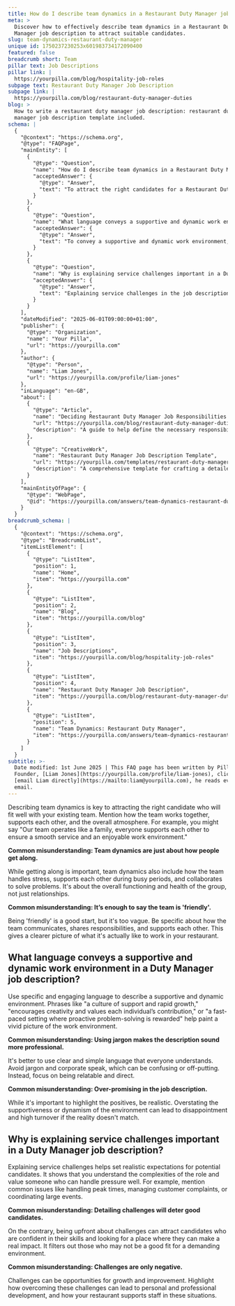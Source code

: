 ```yaml
---
title: How do I describe team dynamics in a Restaurant Duty Manager job description?
meta: >
  Discover how to effectively describe team dynamics in a Restaurant Duty
  Manager job description to attract suitable candidates.
slug: team-dynamics-restaurant-duty-manager
unique id: 1750237230253x601983734172090400
featured: false
breadcrumb short: Team
pillar text: Job Descriptions
pillar link: |
  https://yourpilla.com/blog/hospitality-job-roles
subpage text: Restaurant Duty Manager Job Description
subpage link: |
  https://yourpilla.com/blog/restaurant-duty-manager-duties
blog: >
  How to write a restaurant duty manager job description: restaurant duty
  manager job description template included.
schema: |
  {
    "@context": "https://schema.org",
    "@type": "FAQPage",
    "mainEntity": [
      {
        "@type": "Question",
        "name": "How do I describe team dynamics in a Restaurant Duty Manager job description?",
        "acceptedAnswer": {
          "@type": "Answer",
          "text": "To attract the right candidates for a Restaurant Duty Manager role, describe how the team functions together to promote a supportive and enjoyable work environment. Emphasize teamwork, mutual support during busy periods, and effective communication. Detailing these elements helps candidates understand the team atmosphere and assess their fit with your organization."
        }
      },
      {
        "@type": "Question",
        "name": "What language conveys a supportive and dynamic work environment in a Duty Manager job description?",
        "acceptedAnswer": {
          "@type": "Answer",
          "text": "To convey a supportive and dynamic work environment, use specific and engaging language that illustrates the team's culture of support, creativity, and growth. Phrases that highlight a proactive, problem-solving, and fast-paced environment are effective in drawing an accurate picture of the work environment, encouraging candidates who align with these values."
        }
      },
      {
        "@type": "Question",
        "name": "Why is explaining service challenges important in a Duty Manager job description?",
        "acceptedAnswer": {
          "@type": "Answer",
          "text": "Explaining service challenges in the job description for a Restaurant Duty Manager is crucial for setting realistic expectations. It helps attract candidates who are equipped and eager to handle pressures of the role. Highlighting challenges as opportunities for development and improvement can also emphasize the supportive nature of your restaurant towards staff growth."
        }
      }
    ],
    "dateModified": "2025-06-01T09:00:00+01:00",
    "publisher": {
      "@type": "Organization",
      "name": "Your Pilla",
      "url": "https://yourpilla.com"
    },
    "author": {
      "@type": "Person",
      "name": "Liam Jones",
      "url": "https://yourpilla.com/profile/liam-jones"
    },
    "inLanguage": "en-GB",
    "about": [
      {
        "@type": "Article",
        "name": "Deciding Restaurant Duty Manager Job Responsibilities and Skills",
        "url": "https://yourpilla.com/blog/restaurant-duty-manager-duties",
        "description": "A guide to help define the necessary responsibilities and skills for a Restaurant Duty Manager, aiding in job description creation and candidate selection."
      },
      {
        "@type": "CreativeWork",
        "name": "Restaurant Duty Manager Job Description Template",
        "url": "https://yourpilla.com/templates/restaurant-duty-manager-job-description",
        "description": "A comprehensive template for crafting a detailed job description for a Restaurant Duty Manager role, tailored to help attract qualified candidates."
      }
    ],
    "mainEntityOfPage": {
      "@type": "WebPage",
      "@id": "https://yourpilla.com/answers/team-dynamics-restaurant-duty-manager"
    }
  }
breadcrumb_schema: |
  {
    "@context": "https://schema.org",
    "@type": "BreadcrumbList",
    "itemListElement": [
      {
        "@type": "ListItem",
        "position": 1,
        "name": "Home",
        "item": "https://yourpilla.com"
      },
      {
        "@type": "ListItem",
        "position": 2,
        "name": "Blog",
        "item": "https://yourpilla.com/blog"
      },
      {
        "@type": "ListItem",
        "position": 3,
        "name": "Job Descriptions",
        "item": "https://yourpilla.com/blog/hospitality-job-roles"
      },
      {
        "@type": "ListItem",
        "position": 4,
        "name": "Restaurant Duty Manager Job Description",
        "item": "https://yourpilla.com/blog/restaurant-duty-manager-duties"
      },
      {
        "@type": "ListItem",
        "position": 5,
        "name": "Team Dynamics: Restaurant Duty Manager",
        "item": "https://yourpilla.com/answers/team-dynamics-restaurant-duty-manager"
      }
    ]
  }
subtitle: >-
  Date modified: 1st June 2025 | This FAQ page has been written by Pilla
  Founder, [Liam Jones](https://yourpilla.com/profile/liam-jones), click to
  [email Liam directly](https://mailto:liam@yourpilla.com), he reads every
  email.
---
```

Describing team dynamics is key to attracting the right candidate who will fit well with your existing team. Mention how the team works together, supports each other, and the overall atmosphere. For example, you might say "Our team operates like a family, everyone supports each other to ensure a smooth service and an enjoyable work environment."

**Common misunderstanding: Team dynamics are just about how people get along.**

While getting along is important, team dynamics also include how the team handles stress, supports each other during busy periods, and collaborates to solve problems. It's about the overall functioning and health of the group, not just relationships.

**Common misunderstanding: It’s enough to say the team is 'friendly'.**

Being 'friendly' is a good start, but it's too vague. Be specific about how the team communicates, shares responsibilities, and supports each other. This gives a clearer picture of what it's actually like to work in your restaurant.

## What language conveys a supportive and dynamic work environment in a Duty Manager job description?

Use specific and engaging language to describe a supportive and dynamic environment. Phrases like "a culture of support and rapid growth," "encourages creativity and values each individual’s contribution," or "a fast-paced setting where proactive problem-solving is rewarded" help paint a vivid picture of the work environment.

**Common misunderstanding: Using jargon makes the description sound more professional.**

It's better to use clear and simple language that everyone understands. Avoid jargon and corporate speak, which can be confusing or off-putting. Instead, focus on being relatable and direct.

**Common misunderstanding: Over-promising in the job description.**

While it's important to highlight the positives, be realistic. Overstating the supportiveness or dynamism of the environment can lead to disappointment and high turnover if the reality doesn't match.

## Why is explaining service challenges important in a Duty Manager job description?

Explaining service challenges helps set realistic expectations for potential candidates. It shows that you understand the complexities of the role and value someone who can handle pressure well. For example, mention common issues like handling peak times, managing customer complaints, or coordinating large events.

**Common misunderstanding: Detailing challenges will deter good candidates.**

On the contrary, being upfront about challenges can attract candidates who are confident in their skills and looking for a place where they can make a real impact. It filters out those who may not be a good fit for a demanding environment.

**Common misunderstanding: Challenges are only negative.**

Challenges can be opportunities for growth and improvement. Highlight how overcoming these challenges can lead to personal and professional development, and how your restaurant supports staff in these situations.
